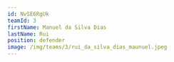 ```yaml
---
id: NvSE6RgUk
teamId: 3
firstName: Manuel da Silva Dias
lastName: Rui
position: defender
image: /img/teams/3/rui_da_silva_dias_maunuel.jpeg
---
```

